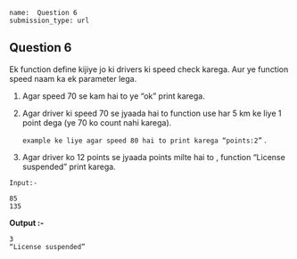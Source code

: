 ```ngMeta
name:  Question 6
submission_type: url
```
## Question 6

Ek function define kijiye jo ki drivers ki speed check karega. Aur ye function speed naam ka ek parameter lega.

1. Agar speed 70 se kam hai to ye “ok” print karega.

2. Agar driver ki speed 70 se jyaada hai to function use har 5 km ke liye 1 point dega (ye 70 ko count nahi karega).

   `example ke liye agar speed 80 hai to print karega “points:2”` .

3. Agar driver ko 12 points se jyaada points milte hai to , function  “License suspended” print karega.


`Input:-` 

```
85
135
 ```

**Output :-**

````
3
“License suspended”
 ````




